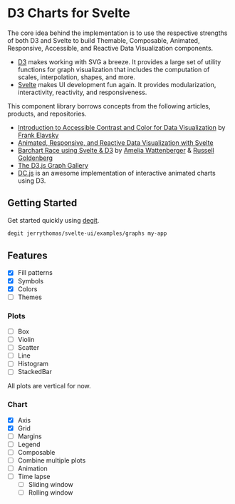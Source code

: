 # D3 Charts for Svelte

The core idea behind the implementation is to use the respective strengths of both D3 and Svelte to build Themable, Composable, Animated, Responsive, Accessible, and Reactive Data Visualization components.

- [D3](https://d3js.org/) makes working with SVG a breeze. It provides a large set of utility functions for graph visualization that includes the computation of scales, interpolation, shapes, and more.
- [Svelte](https://svelte.dev/) makes UI development fun again. It provides modularization, interactivity, reactivity, and responsiveness.

This component library borrows concepts from the following articles, products, and repositories.

- [Introduction to Accessible Contrast and Color for Data Visualization](https://observablehq.com/@frankelavsky/chartability-contrast-series) by [Frank Elavsky](https://observablehq.com/@frankelavsky)
- [Animated, Responsive, and Reactive Data Visualization with Svelte](https://www.infoq.com/news/2020/10/svelte-d3-animation-data-vis/)
- [Barchart Race using Svelte & D3](https://t.co/iIoJw4f7Jc?amp=1) by [Amelia Wattenberger](https://mobile.twitter.com/Wattenberger) & [Russell Goldenberg](https://mobile.twitter.com/codenberg)
- [The D3.js Graph Gallery](https://www.d3-graph-gallery.com/index.html)
- [DC.js](https://dc-js.github.io/dc.js/) is an awesome implementation of interactive animated charts using D3.

## Getting Started

Get started quickly using [degit](https://github.com/Rich-Harris/degit).

```bash
degit jerrythomas/svelte-ui/examples/graphs my-app
```

## Features

- [x] Fill patterns
- [x] Symbols
- [x] Colors
- [ ] Themes

### Plots

- [ ] Box
- [ ] Violin
- [ ] Scatter
- [ ] Line
- [ ] Histogram
- [ ] StackedBar

All plots are vertical for now.

### Chart

- [x] Axis
- [x] Grid
- [ ] Margins
- [ ] Legend
- [ ] Composable
- [ ] Combine multiple plots
- [ ] Animation
- [ ] Time lapse
  - [ ] Sliding window
  - [ ] Rolling window
